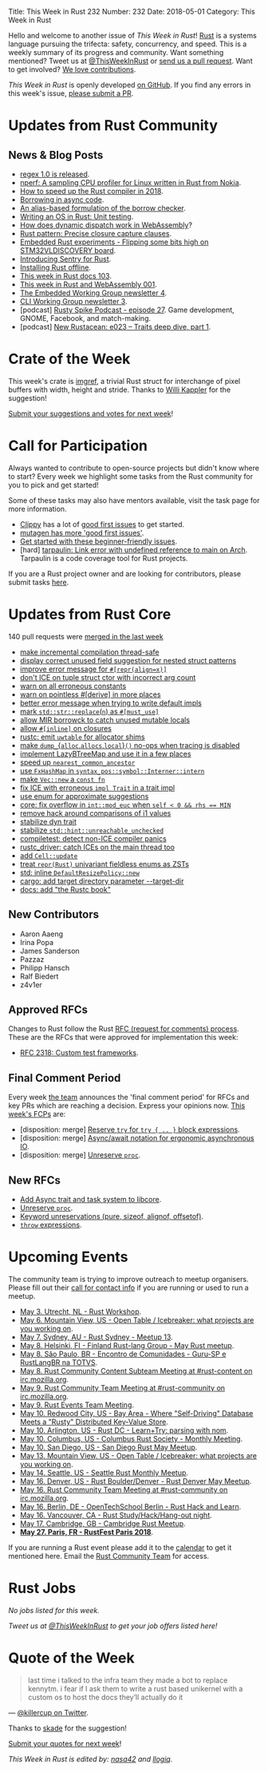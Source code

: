 Title: This Week in Rust 232
Number: 232
Date: 2018-05-01
Category: This Week in Rust

Hello and welcome to another issue of *This Week in Rust*!
[Rust](http://rust-lang.org) is a systems language pursuing the trifecta: safety, concurrency, and speed.
This is a weekly summary of its progress and community.
Want something mentioned? Tweet us at [@ThisWeekInRust](https://twitter.com/ThisWeekInRust) or [send us a pull request](https://github.com/cmr/this-week-in-rust).
Want to get involved? [We love contributions](https://github.com/rust-lang/rust/blob/master/CONTRIBUTING.md).

*This Week in Rust* is openly developed [on GitHub](https://github.com/cmr/this-week-in-rust).
If you find any errors in this week's issue, [please submit a PR](https://github.com/cmr/this-week-in-rust/pulls).

# Updates from Rust Community

## News & Blog Posts

* [regex 1.0 is released](https://github.com/rust-lang/regex/releases/tag/1.0.0).
* [nperf: A sampling CPU profiler for Linux written in Rust from Nokia](https://github.com/nokia/nperf).
* [How to speed up the Rust compiler in 2018](https://blog.mozilla.org/nnethercote/2018/04/30/how-to-speed-up-the-rust-compiler-in-2018/).
* [Borrowing in async code](https://aturon.github.io/2018/04/24/async-borrowing/).
* [An alias-based formulation of the borrow checker](http://smallcultfollowing.com/babysteps/blog/2018/04/27/an-alias-based-formulation-of-the-borrow-checker/).
* [Writing an OS in Rust: Unit testing](https://os.phil-opp.com/unit-testing/).
* [How does dynamic dispatch work in WebAssembly](http://fitzgeraldnick.com/2018/04/26/how-does-dynamic-dispatch-work-in-wasm.html)?
* [Rust pattern: Precise closure capture clauses](http://smallcultfollowing.com/babysteps/blog/2018/04/24/rust-pattern-precise-closure-capture-clauses/).
* [Embedded Rust experiments - Flipping some bits high on STM32VLDISCOVERY board](https://nercury.github.io/rust/embedded/experiments/2018/04/29/rust-embedded-01-discovery-vl-flipping-bits.html).
* [Introducing Sentry for Rust](https://blog.sentry.io/2018/05/01/sentry-for-rust).
* [Installing Rust offline](https://hatsunearu.github.io/2018/04/29/rust-offline/).
* [This week in Rust docs 103](https://guillaumegomez.github.io/this-week-in-rust-docs/blog/this-week-in-rust-docs-103).
* [This week in Rust and WebAssembly 001](https://rustwasm.github.io/2018/04/21/this-week-in-rust-wasm-001.html).
* [The Embedded Working Group newsletter 4](https://internals.rust-lang.org/t/the-embedded-working-group-newsletter-4/7414).
* [CLI Working Group newsletter 3](https://internals.rust-lang.org/t/cli-wg-newsletter-3/7406).
* [podcast] [Rusty Spike Podcast - episode 27](https://rusty-spike.blubrry.net/2018/04/26/episode-27-apr-25-2018/). Game development, GNOME, Facebook, and match-making.
* [podcast] [New Rustacean: e023 – Traits deep dive, part 1](https://newrustacean.com/show_notes/e023/).

# Crate of the Week

This week's crate is [imgref](https://github.com/kornelski/imgref), a trivial Rust struct for interchange of pixel buffers with width, height and stride. Thanks to [Willi Kappler](https://users.rust-lang.org/u/willi_kappler) for the suggestion!

[Submit your suggestions and votes for next week][submit_crate]!

[submit_crate]: https://users.rust-lang.org/t/crate-of-the-week/2704

# Call for Participation

Always wanted to contribute to open-source projects but didn't know where to start?
Every week we highlight some tasks from the Rust community for you to pick and get started!

Some of these tasks may also have mentors available, visit the task page for more information.

* [Clippy](https://github.com/rust-lang-nursery/rust-clippy) has a lot of [good first issues](https://github.com/rust-lang-nursery/rust-clippy/issues?q=is%3Aissue+is%3Aopen+label%3A%22good+first+issue%22) to get started.
* [mutagen has more 'good first issues'](https://github.com/llogiq/mutagen/issues?q=is%3Aopen+is%3Aissue+label%3A%22good+first+issue%22).
* [Get started with these beginner-friendly issues](https://www.rustaceans.org/findwork/starters).
* [hard] [tarpaulin: Link error with undefined reference to main on Arch](https://github.com/xd009642/tarpaulin/issues/23). Tarpaulin is a code coverage tool for Rust projects.

If you are a Rust project owner and are looking for contributors, please submit tasks [here][guidelines].

[guidelines]: https://users.rust-lang.org/t/twir-call-for-participation/4821

# Updates from Rust Core

140 pull requests were [merged in the last week][merged]

[merged]: https://github.com/search?q=is%3Apr+org%3Arust-lang+is%3Amerged+merged%3A2018-04-23..2018-04-30

* [make incremental compilation thread-safe](https://github.com/rust-lang/rust/pull/49732)
* [display correct unused field suggestion for nested struct patterns](https://github.com/rust-lang/rust/pull/50327)
* [improve error message for `#[repr(align=x)]`](https://github.com/rust-lang/rust/pull/50317)
* [don't ICE on tuple struct ctor with incorrect arg count](https://github.com/rust-lang/rust/pull/50257)
* [warn on all erroneous constants](https://github.com/rust-lang/rust/pull/50110)
* [warn on pointless #[derive] in more places](https://github.com/rust-lang/rust/pull/50092)
* [better error message when trying to write default impls](https://github.com/rust-lang/rust/pull/49372)
* [mark `std::str::replace`(`n`) as `#[must_use]`](https://github.com/rust-lang/rust/pull/50177)
* [allow MIR borrowck to catch unused mutable locals](https://github.com/rust-lang/rust/pull/48605)
* [allow `#[inline]` on closures](https://github.com/rust-lang/rust/pull/50273)
* [rustc: emit `uwtable` for allocator shims](https://github.com/rust-lang/rust/pull/50263)
* [make `dump_`{`alloc`,`allocs`,`local`}`()` no-ops when tracing is disabled](https://github.com/rust-lang/rust/pull/50246)
* [implement LazyBTreeMap and use it in a few places](https://github.com/rust-lang/rust/pull/50240)
* [speed up `nearest_common_ancestor`](https://github.com/rust-lang/rust/pull/50106)
* [use `FxHashMap` in `syntax_pos::symbol::Interner::intern`](https://github.com/rust-lang/rust/pull/50174)
* [make `Vec::new` a `const fn`](https://github.com/rust-lang/rust/pull/50233)
* [fix ICE with erroneous `impl Trait` in a trait impl](https://github.com/rust-lang/rust/pull/50227)
* [use enum for approximate suggestions](https://github.com/rust-lang/rust/pull/50204)
* [core: fix overflow in `int::mod_euc` when `self < 0 && rhs == MIN`](https://github.com/rust-lang/rust/pull/50185)
* [remove hack around comparisons of i1 values](https://github.com/rust-lang/rust/pull/50137)
* [stabilize dyn trait](https://github.com/rust-lang/rust/pull/49968)
* [stabilize `std::hint::unreachable_unchecked`](https://github.com/rust-lang/rust/pull/49906)
* [compiletest: detect non-ICE compiler panics](https://github.com/rust-lang/rust/pull/49891)
* [rustc_driver: catch ICEs on the main thread too](https://github.com/rust-lang/rust/pull/49826)
* [add `Cell::update`](https://github.com/rust-lang/rust/pull/49727)
* [treat `repr(Rust)` univariant fieldless enums as ZSTs](https://github.com/rust-lang/rust/pull/49513)
* [std: inline `DefaultResizePolicy::new`](https://github.com/rust-lang/rust/pull/50306)
* [cargo: add target directory parameter --target-dir](https://github.com/rust-lang/cargo/pull/5393)
* [docs: add "the Rustc book"](https://github.com/rust-lang/rust/pull/49707)

## New Contributors

* Aaron Aaeng
* Irina Popa
* James Sanderson
* Pazzaz
* Philipp Hansch
* Ralf Biedert
* z4v1er

## Approved RFCs

Changes to Rust follow the Rust [RFC (request for comments)
process](https://github.com/rust-lang/rfcs#rust-rfcs). These
are the RFCs that were approved for implementation this week:

* [RFC 2318: Custom test frameworks](https://github.com/rust-lang/rfcs/pull/2318).

## Final Comment Period

Every week [the team](https://www.rust-lang.org/team.html) announces the
'final comment period' for RFCs and key PRs which are reaching a
decision. Express your opinions now. [This week's FCPs][fcp] are:

[fcp]: https://github.com/rust-lang/rfcs/labels/final-comment-period

* [disposition: merge] [Reserve `try` for `try { .. }` block expressions](https://github.com/rust-lang/rfcs/pull/2388).
* [disposition: merge] [Async/await notation for ergonomic asynchronous IO](https://github.com/rust-lang/rfcs/pull/2394).
* [disposition: merge] [Unreserve `proc`](https://github.com/rust-lang/rfcs/pull/2420).

## New RFCs

* [Add Async trait and task system to libcore](https://github.com/rust-lang/rfcs/pull/2418).
* [Unreserve `proc`](https://github.com/rust-lang/rfcs/pull/2420).
* [Keyword unreservations (pure, sizeof, alignof, offsetof)](https://github.com/rust-lang/rfcs/pull/2421).
* [`throw` expressions](https://github.com/rust-lang/rfcs/pull/2426).

# Upcoming Events

The community team is trying to improve outreach to meetup organisers. Please fill out their [call for contact info](https://docs.google.com/forms/d/e/1FAIpQLSf52YXGhqBaHtCXtVna4iHYMK7IQaTqUW6V-ztsZC8C2TBInQ/viewform) if you are running or used to run a meetup.

* [May  3. Utrecht, NL - Rust Workshop](https://www.meetup.com/Rust-Utrecht/events/248995086/).
* [May  6. Mountain View, US - Open Table / Icebreaker: what projects are you working on](https://www.meetup.com/Rust-Dev-in-Mountain-View/events/glnfcpyxhbjb/).
* [May  7. Sydney, AU - Rust Sydney - Meetup 13](https://www.meetup.com/Rust-Sydney/events/249764935/).
* [May  8. Helsinki, FI - Finland Rust-lang Group - May Rust meetup](https://www.meetup.com/Finland-Rust-Meetup/events/250129359/).
* [May  8. São Paulo, BR - Encontro de Comunidades - Guru-SP e RustLangBR na TOTVS](https://www.meetup.com/Guru-SP-Grupo-de-Usuarios-Ruby-de-Sao-Paulo/events/249463627/).
* [May  8. Rust Community Content Subteam Meeting at #rust-content on irc.mozilla.org](irc://irc.mozilla.org/rust-content).
* [May  9. Rust Community Team Meeting at #rust-community on irc.mozilla.org](irc://irc.mozilla.org/rust-community).
* [May  9. Rust Events Team Meeting](https://t.me/joinchat/EkKINhHCgZ9llzvPidOssA).
* [May 10. Redwood City, US - Bay Area - Where "Self-Driving" Database Meets a "Rusty" Distributed Key-Value Store](https://www.meetup.com/Bay-Area-NewSQL-Database-Meetup/events/249676562/).
* [May 10. Arlington, US - Rust DC - Learn+Try: parsing with nom](https://www.meetup.com/RustDC/events/249883820).
* [May 10. Columbus, US - Columbus Rust Society - Monthly Meeting](https://www.meetup.com/columbus-rs/events/lcsdqpyxhbnb/).
* [May 10. San Diego, US - San Diego Rust May Meetup](https://www.meetup.com/San-Diego-Rust/events/249783590/).
* [May 13. Mountain View, US - Open Table / Icebreaker: what projects are you working on](https://www.meetup.com/Rust-Dev-in-Mountain-View/events/glnfcpyxhbrb/).
* [May 14. Seattle, US - Seattle Rust Monthly Meetup](https://www.meetup.com/Seattle-Rust-Meetup/events/hztzcpyxhbsb/).
* [May 16. Denver, US - Rust Boulder/Denver - Rust Denver May Meetup](https://www.meetup.com/Rust-Boulder-Denver/events/249098925/).
* [May 16. Rust Community Team Meeting at #rust-community on irc.mozilla.org](irc://irc.mozilla.org/rust-community).
* [May 16. Berlin, DE - OpenTechSchool Berlin - Rust Hack and Learn](https://www.meetup.com/opentechschool-berlin/events/249497881/).
* [May 16. Vancouver, CA - Rust Study/Hack/Hang-out night](https://www.meetup.com/Vancouver-Rust/events/ckwdlpyxhbvb/).
* [May 17. Cambridge, GB - Cambridge Rust Meetup](https://www.meetup.com/Cambridge-Rust-Meetup/events/pzwshpyxhbwb/).
* **[May 27. Paris, FR - RustFest Paris 2018](https://paris.rustfest.eu/)**.

If you are running a Rust event please add it to the [calendar] to get
it mentioned here. Email the [Rust Community Team][community] for access.

[calendar]: https://www.google.com/calendar/embed?src=apd9vmbc22egenmtu5l6c5jbfc%40group.calendar.google.com
[community]: mailto:community-team@rust-lang.org

# Rust Jobs

*No jobs listed for this week.*

*Tweet us at [@ThisWeekInRust](https://twitter.com/ThisWeekInRust) to get your job offers listed here!*

# Quote of the Week

> last time i talked to the infra team they made a bot to replace kennytm. i fear if I ask them to write a rust based unikernel with a custom os to host the docs they’ll actually do it

— [@killercup on Twitter](https://twitter.com/killercup/status/988894247075155968).

Thanks to [skade](https://users.rust-lang.org/t/twir-quote-of-the-week/328/516) for the suggestion!

[Submit your quotes for next week][submit]!

[submit]: http://users.rust-lang.org/t/twir-quote-of-the-week/328

*This Week in Rust is edited by: [nasa42](https://github.com/nasa42) and [llogiq](https://github.com/llogiq).*
